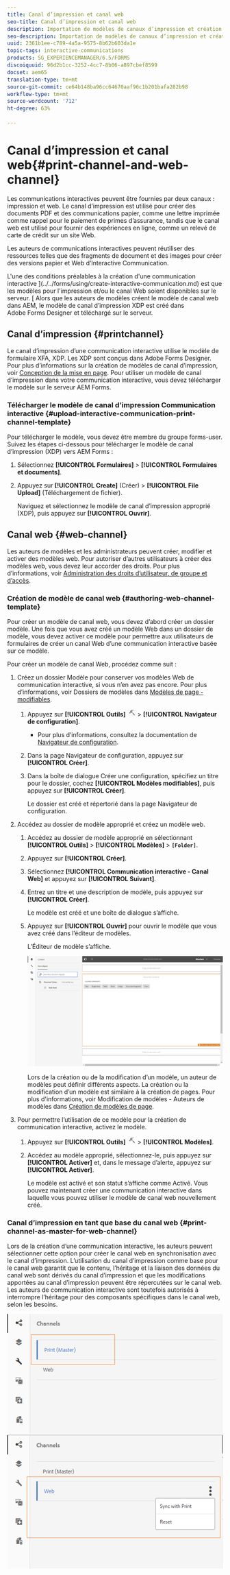 ```yaml
---
title: Canal d’impression et canal web
seo-title: Canal d’impression et canal web
description: Importation de modèles de canaux d’impression et création et activation de modèles de canaux web
seo-description: Importation de modèles de canaux d’impression et création et activation de modèles de canaux web
uuid: 2361b1ee-c789-4a5a-9575-8b62b603da1e
topic-tags: interactive-communications
products: SG_EXPERIENCEMANAGER/6.5/FORMS
discoiquuid: 96d2b1cc-3252-4cc7-8b06-a897cbef8599
docset: aem65
translation-type: tm+mt
source-git-commit: ce64b148ba96cc64670aaf96c1b201bafa282b98
workflow-type: tm+mt
source-wordcount: '712'
ht-degree: 63%

---
```



# Canal d’impression et canal web{#print-channel-and-web-channel}

Les communications interactives peuvent être fournies par deux canaux : impression et web. Le canal d’impression est utilisé pour créer des documents PDF et des communications papier, comme une lettre imprimée comme rappel pour le paiement de primes d’assurance, tandis que le canal web est utilisé pour fournir des expériences en ligne, comme un relevé de carte de crédit sur un site Web.

Les auteurs de communications interactives peuvent réutiliser des ressources telles que des fragments de document et des images pour créer des versions papier et Web d’Interactive Communication.

L&#39;une des conditions préalables à la création d&#39;une communication interactive ](../../forms/using/create-interactive-communication.md) est que les modèles pour l&#39;impression et/ou le canal Web soient disponibles sur le serveur. [ Alors que les auteurs de modèles créent le modèle de canal web dans AEM, le modèle de canal d’impression XDP est créé dans Adobe Forms Designer et téléchargé sur le serveur.

## Canal d’impression {#printchannel}

Le canal d’impression d’une communication interactive utilise le modèle de formulaire XFA, XDP. Les XDP sont conçus dans Adobe Forms Designer. Pour plus d’informations sur la création de modèles de canal d’impression, voir [Conception de la mise en page](../../forms/using/layout-design-details.md). Pour utiliser un modèle de canal d’impression dans votre communication interactive, vous devez télécharger le modèle sur le serveur AEM Forms.

### Télécharger le modèle de canal d’impression Communication interactive {#upload-interactive-communication-print-channel-template}

Pour télécharger le modèle, vous devez être membre du groupe forms-user. Suivez les étapes ci-dessous pour télécharger le modèle de canal d’impression (XDP) vers AEM Forms :

1. Sélectionnez **[!UICONTROL Formulaires]** > **[!UICONTROL Formulaires et documents]**.

1. Appuyez sur **[!UICONTROL Create]** (Créer) > **[!UICONTROL File Upload]** (Téléchargement de fichier). 

   Naviguez et sélectionnez le modèle de canal d’impression approprié (XDP), puis appuyez sur **[!UICONTROL Ouvrir]**.

## Canal web {#web-channel}

Les auteurs de modèles et les administrateurs peuvent créer, modifier et activer des modèles web. Pour autoriser d’autres utilisateurs à créer des modèles web, vous devez leur accorder des droits. Pour plus d’informations, voir [Administration des droits d’utilisateur, de groupe et d’accès](/help/sites-administering/user-group-ac-admin.md).

### Création de modèle de canal web {#authoring-web-channel-template}

Pour créer un modèle de canal web, vous devez d’abord créer un dossier modèle. Une fois que vous avez créé un modèle Web dans un dossier de modèle, vous devez activer ce modèle pour permettre aux utilisateurs de formulaires de créer un canal Web d’une communication interactive basée sur ce modèle.

Pour créer un modèle de canal Web, procédez comme suit :

1. Créez un dossier Modèle pour conserver vos modèles Web de communication interactive, si vous n’en avez pas encore. Pour plus d’informations, voir Dossiers de modèles dans [Modèles de page - modifiables](/help/sites-developing/page-templates-editable.md).

   1. Appuyez sur **[!UICONTROL Outils]** ![outils](assets/tools.png) > **[!UICONTROL Navigateur de configuration]**.
      * Pour plus d’informations, consultez la documentation de [Navigateur de configuration](/help/sites-administering/configurations.md).
   1. Dans la page Navigateur de configuration, appuyez sur **[!UICONTROL Créer]**.
   1. Dans la boîte de dialogue Créer une configuration, spécifiez un titre pour le dossier, cochez **[!UICONTROL Modèles modifiables]**, puis appuyez sur **[!UICONTROL Créer]**.

      Le dossier est créé et répertorié dans la page Navigateur de configuration.

1. Accédez au dossier de modèle approprié et créez un modèle web.

   1. Accédez au dossier de modèle approprié en sélectionnant **[!UICONTROL Outils]** > **[!UICONTROL Modèles]** > **`[Folder]`**.
   1. Appuyez sur **[!UICONTROL Créer]**.
   1. Sélectionnez **[!UICONTROL Communication interactive - Canal Web]** et appuyez sur **[!UICONTROL Suivant]**.
   1. Entrez un titre et une description de modèle, puis appuyez sur **[!UICONTROL Créer]**.

      Le modèle est créé et une boîte de dialogue s’affiche.

   1. Appuyez sur **[!UICONTROL Ouvrir]** pour ouvrir le modèle que vous avez créé dans l’éditeur de modèles.

      L’Éditeur de modèle s’affiche.

      ![webchanneltemplate](assets/webchanneltemplate.png)

      Lors de la création ou de la modification d’un modèle, un auteur de modèles peut définir différents aspects. La création ou la modification d’un modèle est similaire à la création de pages. Pour plus d&#39;informations, voir Modification de modèles - Auteurs de modèles dans [Création de modèles de page](/help/sites-authoring/templates.md).

1. Pour permettre l’utilisation de ce modèle pour la création de communication interactive, activez le modèle.

   1. Appuyez sur **[!UICONTROL Outils]** ![outils](assets/tools.png) > **[!UICONTROL Modèles]**.
   1. Accédez au modèle approprié, sélectionnez-le, puis appuyez sur **[!UICONTROL Activer]** et, dans le message d’alerte, appuyez sur **[!UICONTROL Activer]**.

      Le modèle est activé et son statut s’affiche comme Activé. Vous pouvez maintenant créer une communication interactive dans laquelle vous pouvez utiliser le modèle de canal web nouvellement créé.

### Canal d’impression en tant que base du canal web {#print-channel-as-master-for-web-channel}

Lors de la création d’une communication interactive, les auteurs peuvent sélectionner cette option pour créer le canal web en synchronisation avec le canal d’impression. L’utilisation du canal d’impression comme base pour le canal web garantit que le contenu, l’héritage et la liaison des données du canal web sont dérivés du canal d’impression et que les modifications apportées au canal d’impression peuvent être répercutées sur le canal web. Les auteurs de communication interactive sont toutefois autorisés à interrompre l’héritage pour des composants spécifiques dans le canal web, selon les besoins.

![Canal d&#39;impression en tant que canal ](assets/create_ic_print_master_new.png) ![Web maître avec canal d&#39;impression en tant que maître](assets/create_ic_print_master_web_new.png)

